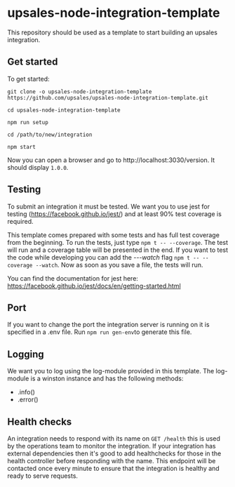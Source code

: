 # upsales-node-integration-template

This repository should be used as a template to start building an upsales integration.

## Get started
To get started:

```git clone -o upsales-node-integration-template https://github.com/upsales/upsales-node-integration-template.git```

```cd upsales-node-integration-template```

```npm run setup```

```cd /path/to/new/integration```

```npm start```

Now you can open a browser and go to http://localhost:3030/version. It should display ```1.0.0```.

## Testing
To submit an integration it must be tested. We want you to use jest for testing (https://facebook.github.io/jest/) and at least 90% test coverage is required.

This template comes prepared with some tests and has full test coverage from the beginning. To run the tests, just type ```npm t -- --coverage```. The test will run and a coverage table will be presented in the end.
If you want to test the code while developing you can add the *---watch* flag ```npm t -- --coverage --watch```. Now as soon as you save a file, the tests will run.

You can find the documentation for jest here: https://facebook.github.io/jest/docs/en/getting-started.html

## Port
If you want to change the port the integration server is running on it is specified in a .env file. Run ```npm run gen-env```to generate this file.

## Logging
We want you to log using the log-module provided in this template. The log-module is a winston instance and has the following methods:
- .info()
- .error()

## Health checks
An integration needs to respond with its name on `GET /health` this is used by the operations team
to monitor the integration. If your integration has external dependencies then it's good to add
healthchecks for those in the health controller before responding with the name. This endpoint will 
be contacted once every minute to ensure that the integration is healthy and ready to serve requests.

